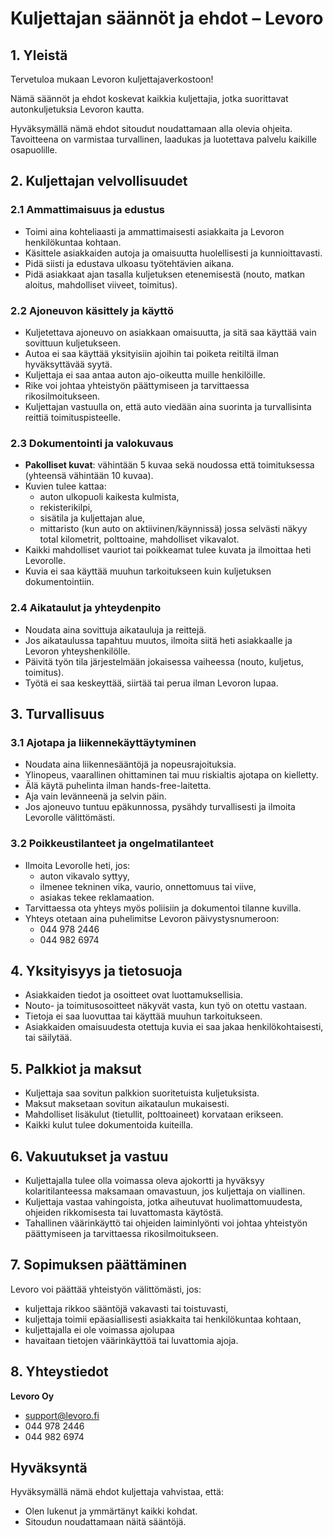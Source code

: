 # Kuljettajan säännöt ja ehdot – Levoro

## 1. Yleistä

Tervetuloa mukaan Levoron kuljettajaverkostoon!

Nämä säännöt ja ehdot koskevat kaikkia kuljettajia, jotka suorittavat autonkuljetuksia Levoron kautta.

Hyväksymällä nämä ehdot sitoudut noudattamaan alla olevia ohjeita. Tavoitteena on varmistaa turvallinen, laadukas ja luotettava palvelu kaikille osapuolille.

## 2. Kuljettajan velvollisuudet

### 2.1 Ammattimaisuus ja edustus

- Toimi aina kohteliaasti ja ammattimaisesti asiakkaita ja Levoron henkilökuntaa kohtaan.
- Käsittele asiakkaiden autoja ja omaisuutta huolellisesti ja kunnioittavasti.
- Pidä siisti ja edustava ulkoasu työtehtävien aikana.
- Pidä asiakkaat ajan tasalla kuljetuksen etenemisestä (nouto, matkan aloitus, mahdolliset viiveet, toimitus).

### 2.2 Ajoneuvon käsittely ja käyttö

- Kuljetettava ajoneuvo on asiakkaan omaisuutta, ja sitä saa käyttää vain sovittuun kuljetukseen.
- Autoa ei saa käyttää yksityisiin ajoihin tai poiketa reitiltä ilman hyväksyttävää syytä.
- Kuljettaja ei saa antaa auton ajo-oikeutta muille henkilöille.
- Rike voi johtaa yhteistyön päättymiseen ja tarvittaessa rikosilmoitukseen.
- Kuljettajan vastuulla on, että auto viedään aina suorinta ja turvallisinta reittiä toimituspisteelle.

### 2.3 Dokumentointi ja valokuvaus

- **Pakolliset kuvat**: vähintään 5 kuvaa sekä noudossa että toimituksessa (yhteensä vähintään 10 kuvaa).
- Kuvien tulee kattaa:
  - auton ulkopuoli kaikesta kulmista,
  - rekisterikilpi,
  - sisätila ja kuljettajan alue,
  - mittaristo (kun auto on aktiivinen/käynnissä) jossa selvästi näkyy total kilometrit, polttoaine, mahdolliset vikavalot.
- Kaikki mahdolliset vauriot tai poikkeamat tulee kuvata ja ilmoittaa heti Levorolle.
- Kuvia ei saa käyttää muuhun tarkoitukseen kuin kuljetuksen dokumentointiin.

### 2.4 Aikataulut ja yhteydenpito

- Noudata aina sovittuja aikatauluja ja reittejä.
- Jos aikataulussa tapahtuu muutos, ilmoita siitä heti asiakkaalle ja Levoron yhteyshenkilölle.
- Päivitä työn tila järjestelmään jokaisessa vaiheessa (nouto, kuljetus, toimitus).
- Työtä ei saa keskeyttää, siirtää tai perua ilman Levoron lupaa.

## 3. Turvallisuus

### 3.1 Ajotapa ja liikennekäyttäytyminen

- Noudata aina liikennesääntöjä ja nopeusrajoituksia.
- Ylinopeus, vaarallinen ohittaminen tai muu riskialtis ajotapa on kielletty.
- Älä käytä puhelinta ilman hands-free-laitetta.
- Aja vain levänneenä ja selvin päin.
- Jos ajoneuvo tuntuu epäkunnossa, pysähdy turvallisesti ja ilmoita Levorolle välittömästi.

### 3.2 Poikkeustilanteet ja ongelmatilanteet

- Ilmoita Levorolle heti, jos:
  - auton vikavalo syttyy,
  - ilmenee tekninen vika, vaurio, onnettomuus tai viive,
  - asiakas tekee reklamaation.
- Tarvittaessa ota yhteys myös poliisiin ja dokumentoi tilanne kuvilla.
- Yhteys otetaan aina puhelimitse Levoron päivystysnumeroon:
  - 044 978 2446
  - 044 982 6974

## 4. Yksityisyys ja tietosuoja

- Asiakkaiden tiedot ja osoitteet ovat luottamuksellisia.
- Nouto- ja toimitusosoitteet näkyvät vasta, kun työ on otettu vastaan.
- Tietoja ei saa luovuttaa tai käyttää muuhun tarkoitukseen.
- Asiakkaiden omaisuudesta otettuja kuvia ei saa jakaa henkilökohtaisesti, tai säilytää.

## 5. Palkkiot ja maksut

- Kuljettaja saa sovitun palkkion suoritetuista kuljetuksista.
- Maksut maksetaan sovitun aikataulun mukaisesti.
- Mahdolliset lisäkulut (tietullit, polttoaineet) korvataan erikseen.
- Kaikki kulut tulee dokumentoida kuiteilla.

## 6. Vakuutukset ja vastuu

- Kuljettajalla tulee olla voimassa oleva ajokortti ja hyväksyy kolaritilanteessa maksamaan omavastuun, jos kuljettaja on viallinen.
- Kuljettaja vastaa vahingoista, jotka aiheutuvat huolimattomuudesta, ohjeiden rikkomisesta tai luvattomasta käytöstä.
- Tahallinen väärinkäyttö tai ohjeiden laiminlyönti voi johtaa yhteistyön päättymiseen ja tarvittaessa rikosilmoitukseen.

## 7. Sopimuksen päättäminen

Levoro voi päättää yhteistyön välittömästi, jos:

- kuljettaja rikkoo sääntöjä vakavasti tai toistuvasti,
- kuljettaja toimii epäasiallisesti asiakkaita tai henkilökuntaa kohtaan,
- kuljettajalla ei ole voimassa ajolupaa
- havaitaan tietojen väärinkäyttöä tai luvattomia ajoja.

## 8. Yhteystiedot

**Levoro Oy**

- support@levoro.fi
- 044 978 2446
- 044 982 6974

## Hyväksyntä

Hyväksymällä nämä ehdot kuljettaja vahvistaa, että:

- Olen lukenut ja ymmärtänyt kaikki kohdat.
- Sitoudun noudattamaan näitä sääntöjä.

